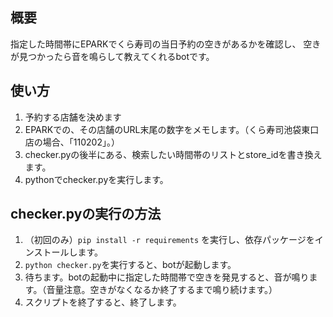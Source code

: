 ## 概要
指定した時間帯にEPARKでくら寿司の当日予約の空きがあるかを確認し、
空きが見つかったら音を鳴らして教えてくれるbotです。

## 使い方
1. 予約する店舗を決めます
1. EPARKでの、その店舗のURL末尾の数字をメモします。（くら寿司池袋東口店の場合、「110202」。）
1. checker.pyの後半にある、検索したい時間帯のリストとstore_idを書き換えます。
1. pythonでchecker.pyを実行します。

## checker.pyの実行の方法
1. （初回のみ）`pip install -r requirements` を実行し、依存パッケージをインストールします。
1. `python checker.py`を実行すると、botが起動します。
1. 待ちます。botの起動中に指定した時間帯で空きを発見すると、音が鳴ります。（音量注意。空きがなくなるか終了するまで鳴り続けます。）
1. スクリプトを終了すると、終了します。